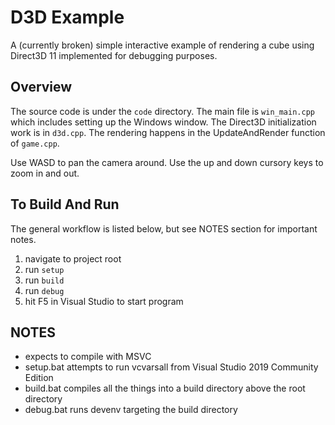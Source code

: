 # D3D Example

A (currently broken) simple interactive example of rendering a cube using Direct3D 11
implemented for debugging purposes.

## Overview

The source code is under the `code` directory. The main file is `win_main.cpp` which
includes setting up the Windows window. The Direct3D initialization work is in
`d3d.cpp`. The rendering happens in the UpdateAndRender function of `game.cpp`.

Use WASD to pan the camera around. Use the up and down cursory keys to zoom in and out.


## To Build And Run

The general workflow is listed below, but see NOTES section for important notes.

1. navigate to project root
2. run `setup`
3. run `build`
4. run `debug`
5. hit F5 in Visual Studio to start program

## NOTES

- expects to compile with MSVC
- setup.bat attempts to run vcvarsall from Visual Studio 2019 Community Edition
- build.bat compiles all the things into a build directory above the root directory
- debug.bat runs devenv targeting the build directory
